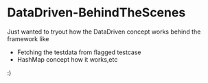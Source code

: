 # DataDriven-BehindTheScenes

Just wanted to tryout how the DataDriven concept works behind the framework like 
  - Fetching the testdata from flagged testcase 
  - HashMap concept how it works,etc
  
:)
